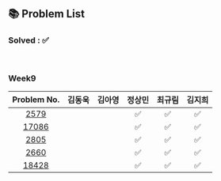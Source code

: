 ## 📚 Problem List 

### Solved : ✅

<br>

### Week9

|Problem No.|김동욱|김아영|정상민|최규림|김지희|
|:-----------:|:-----:|:----:|:----:|:----:|:----:|
|[2579](https://www.acmicpc.net/problem/2579)|   |   |✅  | ✅ | ✅ |
|[17086](https://www.acmicpc.net/problem/17086)|   |   |✅  | ✅ | ✅ |
|[2805](https://www.acmicpc.net/problem/2805)|   |   | ✅ | ✅ | ✅ |
|[2660](https://www.acmicpc.net/problem/2660)|   |   |  ✅| ✅ | ✅ |
|[18428](https://www.acmicpc.net/problem/18428)|   |  | ✅ | ✅ | ✅ |

